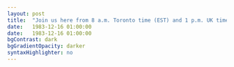 ```yaml
---
layout: post
title:  "Join us here from 8 a.m. Toronto time (EST) and 1 p.m. UK time (GMT) on Thursday March 30th, 2017 for live streaming of our fourth event. In the interim, above is a recording of our previous/third event."
date:   1983-12-16 01:00:00
date:   1983-12-16 01:00:00
bgContrast: dark
bgGradientOpacity: darker
syntaxHighlighter: no
---
```

